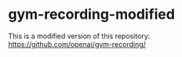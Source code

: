 # gym-recording-modified
This is a modified version of this repository: https://github.com/openai/gym-recording/
